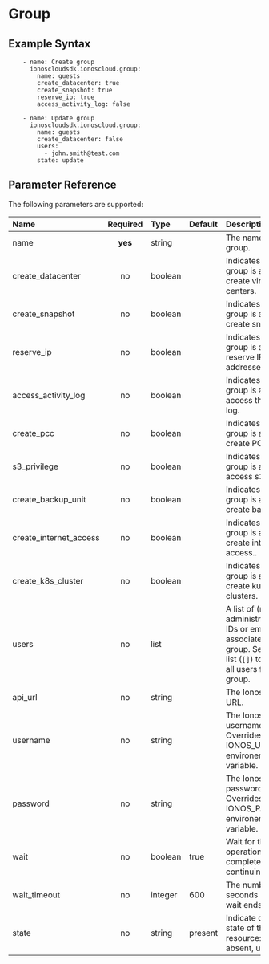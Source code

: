 # Group

## Example Syntax

```text
    - name: Create group
      ionoscloudsdk.ionoscloud.group:
        name: guests
        create_datacenter: true
        create_snapshot: true
        reserve_ip: true
        access_activity_log: false

    - name: Update group
      ionoscloudsdk.ionoscloud.group:
        name: guests
        create_datacenter: false
        users:
          - john.smith@test.com
        state: update
```

## Parameter Reference

The following parameters are supported:

| Name | Required | Type | Default | Description |
| :--- | :---: | :--- | :--- | :--- |
| name | **yes** | string |  | The name of the group. |
| create\_datacenter | no | boolean |  | Indicates if the group is allowed to create virtual data centers. |
| create\_snapshot | no | boolean |  | Indicates if the group is allowed to create snapshots. |
| reserve\_ip | no | boolean |  | Indicates if the group is allowed to reserve IP addresses. |
| access\_activity\_log | no | boolean |  | Indicates if the group is allowed to access the activity log. |
| create_pcc | no | boolean |  | Indicates if the group is allowed to create PCCs. |
| s3_privilege | no | boolean |  | Indicates if the group is allowed to access s3. |
| create_backup_unit | no | boolean |  | Indicates if the group is allowed to create backupunits. |
| create_internet_access | no | boolean |  | Indicates if the group is allowed to create internet access.. |
| create_k8s_cluster | no | boolean |  | Indicates if the group is allowed to create kubernetes clusters. |
| users | no | list |  | A list of \(non-administrator\) user IDs or emails to associate with the group. Set to empty list \(`[]`\) to remove all users from the group. |
| api\_url | no | string |  | The Ionos API base URL. |
| username | no | string |  | The Ionos username. Overrides the IONOS\_USERNAME environement variable. |
| password | no | string |  | The Ionos password. Overrides the IONOS\_PASSWORD environement variable. |
| wait | no | boolean | true | Wait for the operation to complete before continuing. |
| wait\_timeout | no | integer | 600 | The number of seconds until the wait ends. |
| state | no | string | present | Indicate desired state of the resource: **present**, absent, update |


